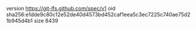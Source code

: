 version https://git-lfs.github.com/spec/v1
oid sha256:e1dde9c80c12e52de40d4573bd452caf1eea5c3ec7225c740ae75d21b945d4b1
size 8439

